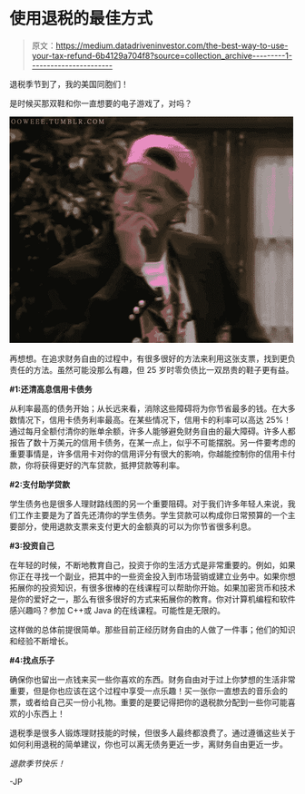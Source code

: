 # 使用退税的最佳方式

> 原文：<https://medium.datadriveninvestor.com/the-best-way-to-use-your-tax-refund-6b4129a704f8?source=collection_archive---------1----------------------->

退税季节到了，我的美国同胞们！

是时候买那双鞋和你一直想要的电子游戏了，对吗？

![](img/2d7742ee3e0585f68cbd757857ae8dd8.png)

再想想。在追求财务自由的过程中，有很多很好的方法来利用这张支票，找到更负责任的方法。虽然可能没那么有趣，但 25 岁时零负债比一双昂贵的鞋子更有益。

**#1:还清高息信用卡债务**

从利率最高的债务开始；从长远来看，消除这些障碍将为你节省最多的钱。在大多数情况下，信用卡债务利率最高。在某些情况下，信用卡的利率可以高达 25%！通过每月全额付清你的账单余额，许多人能够避免财务自由的最大障碍。许多人都报告了数十万美元的信用卡债务，在某一点上，似乎不可能摆脱。另一件要考虑的重要事情是，许多信用卡对你的信用评分有很大的影响，你越能控制你的信用卡付款，你将获得更好的汽车贷款，抵押贷款等利率。

**#2:支付助学贷款**

学生债务也是很多人理财路线图的另一个重要阻碍。对于我们许多年轻人来说，我们工作主要是为了首先还清你的学生债务。学生贷款可以构成你日常预算的一个主要部分，使用退款支票来支付更大的金额真的可以为你节省很多利息。

**#3:投资自己**

在年轻的时候，不断地教育自己，投资于你的生活方式是非常重要的。例如，如果你正在寻找一个副业，把其中的一些资金投入到市场营销或建立业务中。如果你想拓展你的投资知识，有很多很棒的在线课程可以帮助你开始。如果加密货币和技术是你的爱好之一，那么有很多很好的方式来拓展你的教育。你对计算机编程和软件感兴趣吗？参加 C++或 Java 的在线课程。可能性是无限的。

这样做的总体前提很简单。那些目前正经历财务自由的人做了一件事；他们的知识和经验不断增长。

**#4:找点乐子**

确保你也留出一点钱来买一些你喜欢的东西。财务自由对于过上你梦想的生活非常重要，但是你也应该在这个过程中享受一点乐趣！买一张你一直想去的音乐会的票，或者给自己买一份小礼物。重要的是要记得把你的退税款分配到一些你可能喜欢的小东西上！

退税季是很多人锻炼理财技能的时候，但很多人最终都浪费了。通过遵循这些关于如何利用退税的简单建议，你也可以离无债务更近一步，离财务自由更近一步。

*退款季节快乐！*

-JP